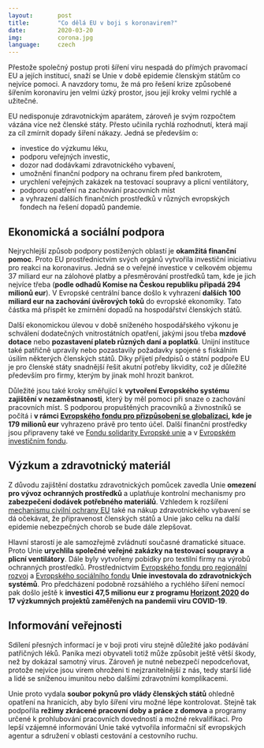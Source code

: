 ```yaml
---
layout:       post
title:        "Co dělá EU v boji s koronavirem?"
date:         2020-03-20
img:          corona.jpg
language:     czech
---
```


Přestože společný postup proti šíření viru nespadá do přímých pravomací EU a jejích institucí, snaží se Unie v době epidemie členským státům co nejvíce pomoci. A navzdory tomu, že má pro řešení krize způsobené šířením koronaviru jen velmi úzký prostor, jsou její kroky velmi rychlé a užitečné.

<!--more-->

EU nedisponuje zdravotnickým aparátem, zároveň je svým rozpočtem vázána více než členské státy. Přesto učinila rychlá rozhodnutí, která mají za cíl zmírnit dopady šíření nákazy. Jedná se především o:
* investice do výzkumu léku,
* podporu veřejných investic,
* dozor nad dodávkami zdravotnického vybavení,
* umožnění finanční podpory na ochranu firem před bankrotem,
* urychlení veřejných zakázek na testovací soupravy a plicní ventilátory,
* podporu opatření na zachování pracovních míst
* a vyhrazení dalších finančních prostředků v různých evropských fondech na řešení dopadů pandemie.

## Ekonomická a sociální podpora

Nejrychlejší způsob podpory postižených oblastí je **okamžitá finanční pomoc**. Proto EU prostřednictvím svých orgánů vytvořila investiční iniciativu pro reakci na koronavirus. Jedná se o veřejné investice v celkovém objemu 37 miliard eur na zálohové platby a přesměrování prostředků tam, kde je jich nejvíce třeba (**podle odhadů Komise na Českou republiku připadá 294 milionů eur**). V Evropské centrální bance došlo k vyhrazení **dalších 100 miliard eur na zachování úvěrových toků** do evropské ekonomiky. Tato částka má přispět ke zmírnění dopadů na hospodářství členských států.

Další ekonomickou úlevou v době sníženého hospodářského výkonu je schválení dodatečných vnitrostátních opatření, jakými jsou třeba **mzdové dotace** nebo **pozastavení plateb různých daní a poplatků**. Unijní instituce také patřičně upravily nebo pozastavily požadavky spojené s fiskálním úsilím některých členských států. Díky přijetí předpisů o státní podpoře EU je pro členské státy snadnější řešit akutní potřeby likvidity, což je důležité především pro firmy, kterým by jinak mohl hrozit bankrot.

Důležité jsou také kroky směřující k **vytvoření Evropského systému zajištění v nezaměstnanosti**, který by měl pomoci při snaze o zachování pracovních míst. S podporou propuštěných pracovníků a živnostníků se počítá i **v rámci [Evropského fondu pro přizpůsobení se globalizaci](https://ec.europa.eu/social/main.jsp?catId=326&langId=cs), kde je 179 milionů eur** vyhrazeno právě pro tento účel. Další finanční prostředky jsou připraveny také ve [Fondu solidarity Evropské unie](https://ec.europa.eu/regional_policy/cs/funding/solidarity-fund/) a v [Evropském investičním fondu](https://www.eif.org/index).

## Výzkum a zdravotnický materiál

Z důvodu zajištění dostatku zdravotnických pomůcek zavedla Unie **omezení pro vývoz ochranných prostředků** a uplatňuje kontrolní mechanismy pro **zabezpečení dodávek potřebného materiálů**. Vzhledem k rozšíření [mechanismu civilní ochrany EU](https://www.consilium.europa.eu/cs/policies/civil-protection/) také na nákup zdravotnického vybavení se dá očekávat, že připravenost členských států a Unie jako celku na další epidemie nebezpečných chorob se bude dále zlepšovat.

Hlavní starostí je ale samozřejmě zvládnutí současné dramatické situace. Proto Unie **urychlila společné veřejné zakázky na testovací soupravy a plicní ventilátory**. Dále byly vytvořeny pobídky pro textilní firmy na výrobů ochranných prostředků. Prostřednictvím [Evropského fondu pro regionální rozvoj](https://ec.europa.eu/regional_policy/cs/funding/erdf/) a [Evropského sociálního fondu](https://ec.europa.eu/esf/home.jsp?langId=cs) **Unie investovala do zdravotnických systémů**. Pro předcházení podobně rozsáhlého a rychlého šíření nemocí pak došlo ještě k **investici 47,5 milionu eur z programu [Horizont 2020](https://ec.europa.eu/research/horizon2020/index.cfm?pg=country-profiles) do 17 výzkumných projektů zaměřených na pandemii viru COVID-19**.

## Informování veřejnosti

Sdílení přesných informací je v boji proti viru stejně důležité jako podávání patřičných léků. Panika mezi obyvateli totiž může způsobit ještě větší škody, než by dokázal samotný virus. Zároveň je nutné nebezpečí nepodceňovat, protože nejvíce jsou virem ohroženi ti nejzranitelnější z nás, tedy starší lidé a lidé se sníženou imunitou nebo dalšími zdravotními komplikacemi.

Unie proto vydala **soubor pokynů pro vlády členských států** ohledně opatření na hranicích, aby bylo šíření viru možné lépe kontrolovat. Stejně tak podpořila **režimy zkrácené pracovní doby a práce z domova** a programy určené k prohlubování pracovních dovedností a možné rekvalifikaci. Pro lepší vzájemné informování Unie také vytvořila informační síť evropských agentur a sdružení v oblasti cestování a cestovního ruchu.

